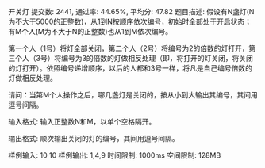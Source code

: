 开关灯
提交数: 2441, 通过率: 44.65%, 平均分: 47.82
题目描述:
假设有N盏灯(N为不大于5000的正整数)，从1到N按顺序依次编号，初始时全部处于开启状态；有M个人(M为不大于N的正整数)也从1到M依次编号。

第一个人（1号）将灯全部关闭，第二个人（2号）将编号为2的倍数的灯打开，第三个人（3号）将编号为3的倍数的灯做相反处理（即，将打开的灯关闭，将关闭的灯打开）。依照编号递增顺序，以后的人都和3号一样，将凡是自己编号倍数的灯做相反处理。

请问：当第M个人操作之后，哪几盏灯是关闭的，按从小到大输出其编号，其间用逗号间隔。

输入格式:
输入正整数N和M，以单个空格隔开。

输出格式:
顺次输出关闭的灯的编号，其间用逗号间隔。

样例输入:
10 10
样例输出:
1,4,9
时间限制: 1000ms
空间限制: 128MB